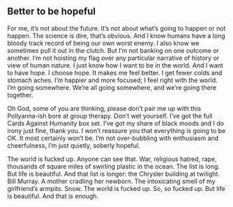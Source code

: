 ## Better to be hopeful

For me, it’s not about the future.
It’s not about what’s going to happen or not happen.
The science is dire, that’s obvious.
And I know humans have a long bloody track record of being our own worst enemy.
I also know we sometimes pull it out in the clutch.
But I’m not banking on one outcome or another.
I’m not hoisting my flag over any particular narrative of history or view of human nature.
I just know how I want to be in the world.
And I want to have hope.
I choose hope.
It makes me feel better.
I get fewer colds and stomach aches.
I’m happier and more focused; I feel right with the world.
I’m going somewhere.
We’re all going somewhere, and we’re going there together.

Oh God, some of you are thinking, please don’t pair me up with this Pollyanna-ish bore at group therapy.
Don’t wet yourself.
I’ve got the full Cards Against Humanity box set.
I’ve got my share of black moods and I do irony just fine, thank you.
I won’t reassure you that everything is going to be OK.
It most certainly won’t be.
I’m not over-bubbling with enthusiasm and cheerfulness, I’m just quietly, soberly hopeful.

The world is fucked up.
Anyone can see that.
War, religious hatred, rape, thousands of square miles of swirling plastic in the ocean.
The list is long.
But life is beautiful.
And that list is longer: the Chrysler building at twilight.
Bill Murray.
A mother cradling her newborn.
The intoxicating smell of my girlfriend’s armpits.
Snow.
The world is fucked up.
So, so fucked up.
But life is beautiful.
And that is enough.

